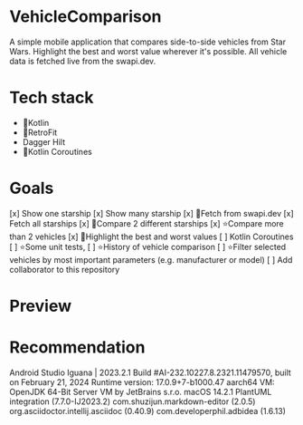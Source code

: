 # VehicleComparison

A simple mobile application that compares side-to-side vehicles from Star Wars.
Highlight the best and worst value wherever it's possible.
All vehicle data is fetched live from the swapi.dev.

# Tech stack

- 📝Kotlin
- 📝RetroFit
- Dagger Hilt
- 📝Kotlin Coroutines

# Goals
[x] Show one starship
[x] Show many starship
[x] 📝Fetch from swapi.dev
[x] Fetch all starships
[x] 📝Compare 2 different starships
[x] ⭐️Compare more than 2 vehicles
[x] 📝Highlight the best and worst values
[ ] Kotlin Coroutines
[ ] ⭐️Some unit tests, 
[ ] ⭐️History of vehicle comparison
[ ] ⭐️Filter selected vehicles by most important parameters (e.g. manufacturer or model)
[ ] Add collaborator to this repository

# Preview

# Recommendation
Android Studio Iguana | 2023.2.1
Build #AI-232.10227.8.2321.11479570, built on February 21, 2024
Runtime version: 17.0.9+7-b1000.47 aarch64
VM: OpenJDK 64-Bit Server VM by JetBrains s.r.o.
macOS 14.2.1
PlantUML integration (7.7.0-IJ2023.2)
com.shuzijun.markdown-editor (2.0.5)
org.asciidoctor.intellij.asciidoc (0.40.9)
com.developerphil.adbidea (1.6.13)
